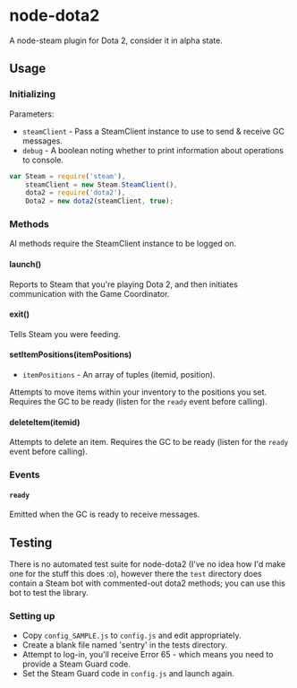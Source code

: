 node-dota2
========

A node-steam plugin for Dota 2, consider it in alpha state.

## Usage

### Initializing
Parameters:
* `steamClient` - Pass a SteamClient instance to use to send & receive GC messages.
* `debug` - A boolean noting whether to print information about operations to console.

```js
var Steam = require('steam'),
    steamClient = new Steam.SteamClient(),
    dota2 = require('dota2'),
    Dota2 = new dota2(steamClient, true);
```

### Methods
Al methods require the SteamClient instance to be logged on.

#### launch()

Reports to Steam that you're playing Dota 2, and then initiates communication with the Game Coordinator.

#### exit()

Tells Steam you were feeding.

#### setItemPositions(itemPositions)
* `itemPositions` - An array of tuples (itemid, position).

Attempts to move items within your inventory to the positions you set. Requires the GC to be ready (listen for the `ready` event before calling).

#### deleteItem(itemid)

Attempts to delete an item. Requires the GC to be ready (listen for the `ready` event before calling).

### Events
#### `ready`
Emitted when the GC is ready to receive messages.

## Testing
There is no automated test suite for node-dota2 (I've no idea how I'd make one for the stuff this does :o), however there the `test` directory does contain a Steam bot with commented-out dota2 methods; you can use this bot to test the library.

### Setting up
* Copy `config_SAMPLE.js` to `config.js` and edit appropriately.
* Create a blank file named 'sentry' in the tests directory.
* Attempt to log-in, you'll receive Error 65 - which means you need to provide a Steam Guard code.
* Set the Steam Guard code in `config.js` and launch again.